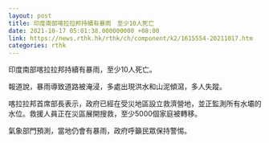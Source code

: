 ```yaml
---
layout: post
title: 印度南部喀拉拉邦持續有暴雨　至少10人死亡
date: 2021-10-17 05:01:38.000000000 +08:00
link: https://news.rthk.hk/rthk/ch/component/k2/1615554-20211017.htm
categories: rthk
---
```


印度南部喀拉拉邦持續有暴雨，至少10人死亡。

報道說，暴雨導致道路被淹浸，多處出現洪水和山泥傾瀉，多人失蹤。

喀拉拉邦首席部長表示，政府已經在受災地區設立救濟營地，並正監測所有水壩的水位。救援人員正在災區展開搜救，至少5000個家庭被轉移。

氣象部門預測，當地仍會有暴雨，政府呼籲民眾保持警惕。
